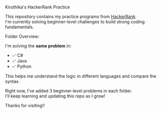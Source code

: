 Kiruthika's HackerRank Practice

This repository contains my practice programs from [HackerRank](https://www.hackerrank.com/).  
I'm currently solving beginner-level challenges to build strong coding fundamentals.

Folder Overview:

I'm solving the **same problem** in:

- ✅ C#
- ✅ Java
- ✅ Python

This helps me understand the logic in different languages and compare the syntax.

Right now, I’ve added 3 beginner-level problems in each folder.  
I’ll keep learning and updating this repo as I grow!

Thanks for visiting!!
